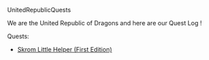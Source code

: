 UnitedRepublicQuests

We are the United Republic of Dragons and here are our Quest Log !

Quests:
- [Skrom Little Helper (First Edition)](https://github.com/nvareille/UnitedRepublicQuests/blob/master/Skrom's%20Little%20Helper%20(First%20Edition)/Quest.md)
